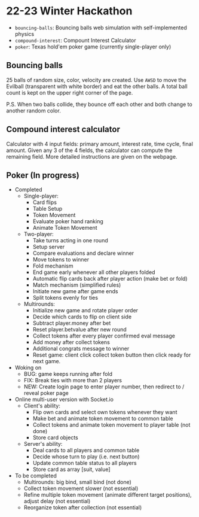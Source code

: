 # 22-23 Winter Hackathon

- `bouncing-balls`: Bouncing balls web simulation with self-implemented physics
- `compound-interest`: Compount Interest Calculator
- `poker`: Texas hold'em poker game (currently single-player only)

## Bouncing balls
25 balls of random size, color, velocity are created. Use `AWSD` to move the Evilball (transparent with white border) and eat the other balls. A total ball count is kept on the upper right corner of the page. 

P.S. When two balls collide, they bounce off each other and both change to another random color. 

## Compound interest calculator
Calculator with 4 input fields: primary amount, interest rate, time cycle, final amount. Given any 3 of the 4 fields, the calculator can compute the remaining field. More detailed instructions are given on the webpage. 

## Poker (In progress)
- Completed 
  - Single-player:
    - Card flips
    - Table Setup
    - Token Movement
    - Evaluate poker hand ranking
    - Animate Token Movement
  - Two-player:
    - Take turns acting in one round
    - Setup server
    - Compare evaluations and declare winner
    - Move tokens to winner
    - Fold mechanism
    - End game early whenever all other players folded
    - Automatic flip cards back after player action (make bet or fold)
    - Match mechanism (simplified rules)
    - Initiate new game after game ends
    - Split tokens evenly for ties
  - Multirounds: 
    - Initialize new game and rotate player order
    - Decide which cards to flip on client side
    - Subtract player.money after bet
    - Reset player.betvalue after new round
    - Collect tokens after every player confirmed eval message
    - Add money after collect tokens
    - Additional congrats message to winner
    - Reset game: client click collect token button then click ready for next game. 
- Woking on
  - BUG: game keeps running after fold
  - FIX: Break ties with more than 2 players
  - NEW: Create login page to enter player number, then redirect to / reveal poker page
- Online multi-user version with Socket.io
  - Client's ability:
    - Flip own cards and select own tokens whenever they want
    - Make bet and animate token movement to common table
    - Collect tokens and animate token movement to player table (not done)
    - Store card objects
  - Server's ability:
    - Deal cards to all players and common table
    - Decide whose turn to play (i.e. next button)
    - Update common table status to all players
    - Store card as array [suit, value]
- To be completed
  - Multirounds: big bind, small bind (not done)
  - Collect token movement slower (not essential)
  - Refine multiple token movement (animate different target positions), adjust delay (not essential)
  - Reorganize token after collection (not essential)